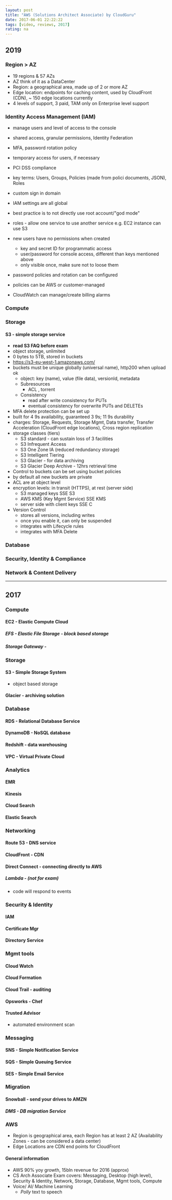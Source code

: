 ```yaml
---
layout: post
title: "AWS (Solutions Architect Associate) by CloudGuru"
date: 2017-06-01 22:22:22
tags: [video, reviews, 2017]
rating: na
---
```


## 2019
### Region > AZ
- 19 regions & 57 AZs
- AZ think of it as a DataCenter
- Region: a geographical area, made up of 2 or more AZ
- Edge location: endpoints for caching content, used by CloudFront (CDN), ~ 150 edge locations currently
- 4 levels of support, 3 paid, TAM only on Enterprise level support

### Identity Access Management (IAM)
- manage users and level of access to the console
- shared access, granular permissions, Identity Federation
- MFA, password rotation policy
- temporary access for users, if necessary
- PCI DSS compliance
- key terms: Users, Groups, Policies (made from polici documents, JSON), Roles
- custom sign in domain
- IAM settings are all global
- best practice is to not directly use root account/"god mode"
- roles - allow one  service to use another service e.g. EC2 instance can use S3
- new users have no permissions when created 
  - key and secret ID for programmatic access
  - user/password for console access, different than keys mentioned above
  - only visible once, make sure not to loose them
- password policies and rotation can be configured
- policies can be AWS or customer-managed

- CloudWatch can manage/create billing alarms

### Compute

### Storage
####  S3 - simple storage service
- **read S3 FAQ before exam**
- object storage, unlimited
- 0 bytes to 5TB, stored in buckets
- https://s3-eu-west-1.amazonaws.com/<bucketname>
- buckets must be unique globally (universal name), http200 when upload ok
  - object: key (name), value (file data), versionId, metadata
  - Subresources
    - ACL , torrent
  - Consistency
    - read after write consistency for PUTs
    - eventual consistency for overwrite PUTs and DELETEs
- MFA delete protection can be set up
- built for 4 9s availability, guaranteed 3 9s; 11 9s durability
- charges: Storage, Requests, Storage Mgmt, Data transfer, Transfer Acceleration (CloudFront edge locations), Cross region replication
- storage classes (tiers)
  - S3 standard - can sustain loss of 3 facilities
  - S3 Infrequent Access
  - S3 One Zone IA (reduced redundancy storage)
  - S3 Intelligent Tiering
  - S3 Glacier - for data archiving
  - S3 Glacier Deep Archive - 12hrs retrieval time
- Control to buckets can be set using bucket policies 
- by default all new buckets are private
- ACL are at object level
- encryption levels: in transit (HTTPS), at rest (server side)
  - S3 managed keys SSE S3
  - AWS KMS (Key Mgmt Service) SSE KMS
  - server side with client keys SSE C
- Version Control
  - stores all versions, including writes
  - once you enable it, can only be suspended
  - integrates with Lifecycle rules
  - integrates with MFA Delete
### Database
### Security, Identity & Compliance
### Network & Content Delivery

---

## 2017

### Compute
#### EC2 - Elastic Compute Cloud
##### EFS - Elastic File Storage - block based storage
##### Storage Gateway -

### Storage
#### S3 - Simple Storage System
- object based storage
#### Glacier - archiving solution

### Database
#### RDS - Relational Database Service
#### DynamoDB - NoSQL database
#### Redshift - data warehousing
#### VPC - Virtual Private Cloud

### Analytics
#### EMR
#### Kinesis
#### Cloud Search
#### Elastic Search

### Networking
#### Route 53 - DNS service
#### CloudFront - CDN
#### Direct Connect - connecting directly to AWS
##### Lambda - (not for exam)
- code will respond to events

### Security & Identity
#### IAM
#### Certificate Mgr
#### Directory Service

### Mgmt tools
#### Cloud Watch
#### Cloud Formation
#### Cloud Trail - auditing
#### Opsworks - Chef
#### Trusted Advisor
- automated environment scan

### Messaging
#### SNS - Simple Notification Service
#### SQS - Simple Queuing Service
#### SES - Simple Email Service

### Migration
#### Snowball - send your drives to AMZN
##### DMS - DB migration Service

### AWS
- Region is geographical area, each Region has at least 2 AZ (Availability Zones - can be considered a data center)
- Edge Locations are CDN end points for CloudFront

#### General information
- AWS 90% yoy growth, 15bln revenue for 2016 (approx)
- CS Arch Associate Exam covers: Messaging, Desktop (high level), Security & Identity, Network, Storage, Database, Mgmt tools, Compute
- Voice/ AI/ Machine Learning
    - _Polly_ text to speech
